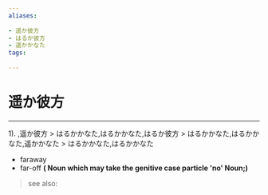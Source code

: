 ```yaml
---
aliases:
    
- 遥か彼方
- はるか彼方
- 遥かかなた
tags:
    
---
```


# 遥か彼方
---
1).
,遥か彼方 > はるかかなた,はるかかなた,はるか彼方 > はるかかなた,はるかかなた,遥かかなた > はるかかなた,はるかかなた

- faraway
- far-off
**( Noun which may take the genitive case particle 'no' Noun;)**
> see also: 
            